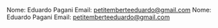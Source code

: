 Nome: Eduardo Pagani
Email: petitemberteeduardo@gmail.com
Nome: Eduardo Pagani Email: petitemberteeduardo@gmail.com
